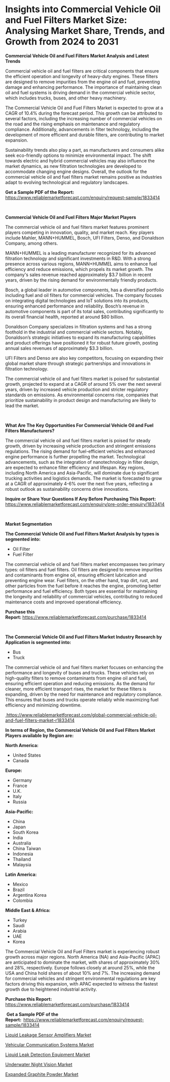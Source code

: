 <p><h1>Insights into Commercial Vehicle Oil and Fuel Filters Market Size: Analysing Market Share, Trends, and Growth from 2024 to 2031</h1></p><p><strong>Commercial Vehicle Oil and Fuel Filters Market Analysis and Latest Trends</strong></p>
<p><p>Commercial vehicle oil and fuel filters are critical components that ensure the efficient operation and longevity of heavy-duty engines. These filters are designed to remove impurities from the engine oil and fuel, preventing damage and enhancing performance. The importance of maintaining clean oil and fuel systems is driving demand in the commercial vehicle sector, which includes trucks, buses, and other heavy machinery.</p><p>The Commercial Vehicle Oil and Fuel Filters Market is expected to grow at a CAGR of 10.4% during the forecast period. This growth can be attributed to several factors, including the increasing number of commercial vehicles on the road and the rising emphasis on maintenance and regulatory compliance. Additionally, advancements in filter technology, including the development of more efficient and durable filters, are contributing to market expansion. </p><p>Sustainability trends also play a part, as manufacturers and consumers alike seek eco-friendly options to minimize environmental impact. The shift towards electric and hybrid commercial vehicles may also influence the market dynamics, as new filtration technologies are developed to accommodate changing engine designs. Overall, the outlook for the commercial vehicle oil and fuel filters market remains positive as industries adapt to evolving technological and regulatory landscapes.</p></p>
<p><strong>Get a Sample PDF of the Report:&nbsp;</strong> <a href="https://www.reliablemarketforecast.com/enquiry/request-sample/1833414?utm_campaign=1127&utm_medium=2&utm_source=Github&utm_content=ia&utm_term=17102024&utm_id=commercial-vehicle-oil-and-fuel-filters">https://www.reliablemarketforecast.com/enquiry/request-sample/1833414</a></p>
<p>&nbsp;</p>
<p><strong>Commercial Vehicle Oil and Fuel Filters Major Market Players</strong></p>
<p><p>The commercial vehicle oil and fuel filters market features prominent players competing in innovation, quality, and market reach. Key players include Mahler, MANN+HUMMEL, Bosch, UFI Filters, Denso, and Donaldson Company, among others. </p><p>MANN+HUMMEL is a leading manufacturer recognized for its advanced filtration technology and significant investments in R&D. With a strong presence across various regions, MANN+HUMMEL aims to enhance fuel efficiency and reduce emissions, which propels its market growth. The company's sales revenue reached approximately $3.7 billion in recent years, driven by the rising demand for environmentally friendly products.</p><p>Bosch, a global leader in automotive components, has a diversified portfolio including fuel and oil filters for commercial vehicles. The company focuses on integrating digital technologies and IoT solutions into its products, ensuring enhanced performance and reliability. Bosch’s revenue in automotive components is part of its total sales, contributing significantly to its overall financial health, reported at around $80 billion.</p><p>Donaldson Company specializes in filtration systems and has a strong foothold in the industrial and commercial vehicle sectors. Notably, Donaldson’s strategic initiatives to expand its manufacturing capabilities and product offerings have positioned it for robust future growth, posting annual sales revenues of approximately $3.3 billion.</p><p>UFI Filters and Denso are also key competitors, focusing on expanding their global market share through strategic partnerships and innovations in filtration technology. </p><p>The commercial vehicle oil and fuel filters market is poised for substantial growth, projected to expand at a CAGR of around 5% over the next several years, driven by increased vehicle production and stricter regulatory standards on emissions. As environmental concerns rise, companies that prioritize sustainability in product design and manufacturing are likely to lead the market.</p></p>
<p>&nbsp;</p>
<p><strong>What Are The Key Opportunities For Commercial Vehicle Oil and Fuel Filters Manufacturers?</strong></p>
<p><p>The commercial vehicle oil and fuel filters market is poised for steady growth, driven by increasing vehicle production and stringent emissions regulations. The rising demand for fuel-efficient vehicles and enhanced engine performance is further propelling the market. Technological advancements, such as the integration of nanotechnology in filter design, are expected to enhance filter efficiency and lifespan. Key regions, including North America and Asia-Pacific, will dominate due to significant trucking activities and logistics demands. The market is forecasted to grow at a CAGR of approximately 4-6% over the next five years, reflecting a robust outlook as sustainability concerns drive innovations.</p></p>
<p><strong>Inquire or Share Your Questions If Any Before Purchasing This Report:</strong> <a href="https://www.reliablemarketforecast.com/enquiry/pre-order-enquiry/1833414?utm_campaign=1127&utm_medium=2&utm_source=Github&utm_content=ia&utm_term=17102024&utm_id=commercial-vehicle-oil-and-fuel-filters">https://www.reliablemarketforecast.com/enquiry/pre-order-enquiry/1833414</a></p>
<p>&nbsp;</p>
<p><strong>Market Segmentation</strong></p>
<p><strong>The Commercial Vehicle Oil and Fuel Filters Market Analysis by types is segmented into:</strong></p>
<p><ul><li>Oil Filter</li><li>Fuel Filter</li></ul></p>
<p><p>The commercial vehicle oil and fuel filters market encompasses two primary types: oil filters and fuel filters. Oil filters are designed to remove impurities and contaminants from engine oil, ensuring efficient lubrication and preventing engine wear. Fuel filters, on the other hand, trap dirt, rust, and other particles from the fuel before it reaches the engine, promoting better performance and fuel efficiency. Both types are essential for maintaining the longevity and reliability of commercial vehicles, contributing to reduced maintenance costs and improved operational efficiency.</p></p>
<p><strong>Purchase this Report:&nbsp;</strong><a href="https://www.reliablemarketforecast.com/purchase/1833414?utm_campaign=1127&utm_medium=2&utm_source=Github&utm_content=ia&utm_term=17102024&utm_id=commercial-vehicle-oil-and-fuel-filters">https://www.reliablemarketforecast.com/purchase/1833414</a></p>
<p>&nbsp;</p>
<p><strong>The Commercial Vehicle Oil and Fuel Filters Market Industry Research by Application is segmented into:</strong></p>
<p><ul><li>Bus</li><li>Truck</li></ul></p>
<p><p>The commercial vehicle oil and fuel filters market focuses on enhancing the performance and longevity of buses and trucks. These vehicles rely on high-quality filters to remove contaminants from engine oil and fuel, ensuring efficient operation and reducing emissions. As the demand for cleaner, more efficient transport rises, the market for these filters is expanding, driven by the need for maintenance and regulatory compliance. This ensures that buses and trucks operate reliably while maximizing fuel efficiency and minimizing downtime.</p></p>
<p><a href="https://www.reliablemarketforecast.com/global-commercial-vehicle-oil-and-fuel-filters-market-r1833414?utm_campaign=1127&utm_medium=2&utm_source=Github&utm_content=ia&utm_term=17102024&utm_id=commercial-vehicle-oil-and-fuel-filters">&nbsp;https://www.reliablemarketforecast.com/global-commercial-vehicle-oil-and-fuel-filters-market-r1833414</a></p>
<p><strong>In terms of Region, the Commercial Vehicle Oil and Fuel Filters Market Players available by Region are:</strong></p>
<p>
    <p> <strong> North America: </strong>
        <ul>
            <li>United States</li>
            <li>Canada</li>
        </ul>
        </p> 
    <p> <strong> Europe: </strong>
        <ul>
            <li>Germany</li>
            <li>France</li>
            <li>U.K.</li>
            <li>Italy</li>
            <li>Russia</li>
        </ul>
        </p> 
    <p> <strong> Asia-Pacific: </strong>
        <ul>
            <li>China</li>
            <li>Japan</li>
            <li>South Korea</li>
            <li>India</li>
            <li>Australia</li>
            <li>China Taiwan</li>
            <li>Indonesia</li>
            <li>Thailand</li>
            <li>Malaysia</li>
        </ul>
        </p> 
    <p> <strong> Latin America: </strong>
        <ul>
            <li>Mexico</li>
            <li>Brazil</li>
            <li>Argentina Korea</li>
            <li>Colombia</li>
        </ul>
        </p> 
    <p> <strong> Middle East & Africa: </strong>
        <ul>
            <li>Turkey</li>
            <li>Saudi</li>
            <li>Arabia</li>
            <li>UAE</li>
            <li>Korea</li>
        </ul>
    </p>
    </p>
<p><p>The Commercial Vehicle Oil and Fuel Filters market is experiencing robust growth across major regions. North America (NA) and Asia-Pacific (APAC) are anticipated to dominate the market, with shares of approximately 30% and 28%, respectively. Europe follows closely at around 25%, while the USA and China hold shares of about 10% and 7%. The increasing demand for commercial vehicles and stringent environmental regulations are key factors driving this expansion, with APAC expected to witness the fastest growth due to heightened industrial activity.</p></p>
<p><strong>Purchase this Report: </strong><a href="https://www.reliablemarketforecast.com/purchase/1833414?utm_campaign=1127&utm_medium=2&utm_source=Github&utm_content=ia&utm_term=17102024&utm_id=commercial-vehicle-oil-and-fuel-filters">https://www.reliablemarketforecast.com/purchase/1833414</a></p>
<p>&nbsp;<strong>Get a Sample PDF of the Report:&nbsp;&nbsp;</strong><a href="https://www.reliablemarketforecast.com/enquiry/request-sample/1833414?utm_campaign=1127&utm_medium=2&utm_source=Github&utm_content=ia&utm_term=17102024&utm_id=commercial-vehicle-oil-and-fuel-filters">https://www.reliablemarketforecast.com/enquiry/request-sample/1833414</a></p>
<p><strong></strong></p>
<p><p><a href="https://github.com/elinor9mppa/Market-Research-Report-List-1/blob/main/liquid-leakage-sensor-amplifiers-market.md?utm_campaign=1127&utm_medium=2&utm_source=Github&utm_content=ia&utm_term=17102024&utm_id=commercial-vehicle-oil-and-fuel-filters">Liquid Leakage Sensor Amplifiers Market</a></p><p><a href="https://www.linkedin.com/pulse/vehicular-communication-systems-market-opportunities-emerging-t9pff?utm_campaign=1127&utm_medium=2&utm_source=Github&utm_content=ia&utm_term=17102024&utm_id=commercial-vehicle-oil-and-fuel-filters">Vehicular Communication Systems Market</a></p><p><a href="https://github.com/melodyvssta/Market-Research-Report-List-1/blob/main/liquid-leak-detection-equipment-market.md?utm_campaign=1127&utm_medium=2&utm_source=Github&utm_content=ia&utm_term=17102024&utm_id=commercial-vehicle-oil-and-fuel-filters">Liquid Leak Detection Equipment Market</a></p><p><a href="https://issuu.com/reportprime-2/docs/underwater-night-vision-market-size_5996a5c1f44b78?utm_campaign=1127&utm_medium=2&utm_source=Github&utm_content=ia&utm_term=17102024&utm_id=commercial-vehicle-oil-and-fuel-filters">Underwater Night Vision Market</a></p><p><a href="https://www.linkedin.com/pulse/expanded-graphite-powder-market-drivers-challenges-forecast-ywzgf?utm_campaign=1127&utm_medium=2&utm_source=Github&utm_content=ia&utm_term=17102024&utm_id=commercial-vehicle-oil-and-fuel-filters">Expanded Graphite Powder Market</a></p></p>